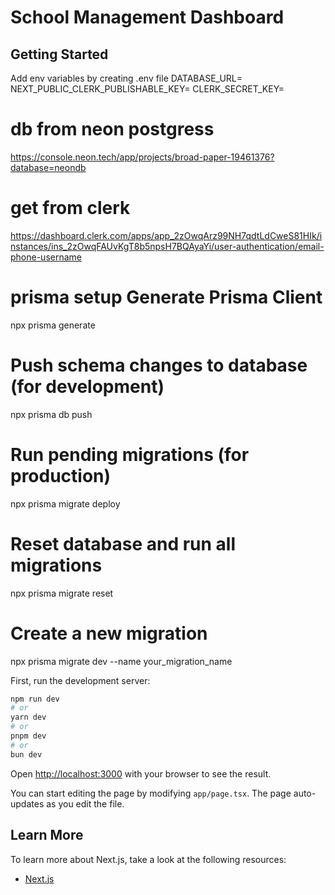 # School Management Dashboard

## Getting Started

Add env variables by creating .env file
DATABASE_URL=
NEXT_PUBLIC_CLERK_PUBLISHABLE_KEY=
CLERK_SECRET_KEY=

# db from neon postgress

https://console.neon.tech/app/projects/broad-paper-19461376?database=neondb

# get from clerk

https://dashboard.clerk.com/apps/app_2zOwqArz99NH7qdtLdCweS81HIk/instances/ins_2zOwqFAUvKgT8b5npsH7BQAyaYi/user-authentication/email-phone-username

# prisma setup Generate Prisma Client

npx prisma generate

# Push schema changes to database (for development)

npx prisma db push

# Run pending migrations (for production)

npx prisma migrate deploy

# Reset database and run all migrations

npx prisma migrate reset

# Create a new migration

npx prisma migrate dev --name your_migration_name

First, run the development server:

```bash
npm run dev
# or
yarn dev
# or
pnpm dev
# or
bun dev
```

Open [http://localhost:3000](http://localhost:3000) with your browser to see the result.

You can start editing the page by modifying `app/page.tsx`. The page auto-updates as you edit the file.

## Learn More

To learn more about Next.js, take a look at the following resources:

- [Next.js](https://nextjs.org/learn)
